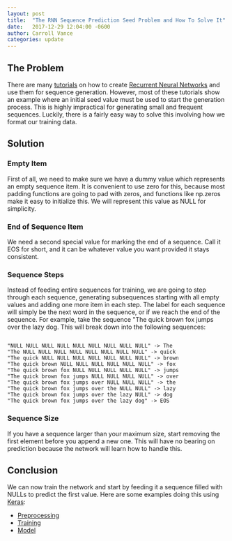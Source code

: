 ```yaml
---
layout: post
title:  "The RNN Sequence Prediction Seed Problem and How To Solve It"
date:   2017-12-29 12:04:00 -0600
author: Carroll Vance
categories: update
---
```

## The Problem
There are many [tutorials][mlm] on how to create [Recurrent Neural Networks][rnn] and use them for sequence generation. However, most of these tutorials show an example where an initial seed value must be used to start the generation process. This is highly impractical for generating small and frequent sequences. Luckily, there is a fairly easy way to solve this involving how we format our training data.

## Solution
### Empty Item
First of all, we need to make sure we have a dummy value which represents an empty sequence item. It is convenient to use zero for this, because most padding functions are going to pad with zeros, and functions like np.zeros make it easy to initialize this. We will represent this value as NULL for simplicity.
### End of Sequence Item
We need a second special value for marking the end of a sequence. Call it EOS for short, and it can be whatever value you want provided it stays consistent.
### Sequence Steps
Instead of feeding entire sequences for training, we are going to step through each sequence, generating subsequences starting with all empty values and adding one more item in each step. The label for each sequence will simply be the next word in the sequence, or <EOS> if we reach the end of the sequence. For example, take the sequence "The quick brown fox jumps over the lazy dog. This will break down into the following sequences:
<pre><code class="python">
"NULL NULL NULL NULL NULL NULL NULL NULL NULL" -> The
"The NULL NULL NULL NULL NULL NULL NULL NULL" -> quick
"The quick NULL NULL NULL NULL NULL NULL NULL" -> brown
"The quick brown NULL NULL NULL NULL NULL NULL" -> fox
"The quick brown fox NULL NULL NULL NULL NULL" -> jumps
"The quick brown fox jumps NULL NULL NULL NULL" -> over
"The quick brown fox jumps over NULL NULL NULL" -> the
"The quick brown fox jumps over the NULL NULL" -> lazy
"The quick brown fox jumps over the lazy NULL" -> dog
"The quick brown fox jumps over the lazy dog" -> EOS
</code></pre>
### Sequence Size
If you have a sequence larger than your maximum size, start removing the first element before you append a new one. This will have no bearing on prediction because the network will learn how to handle this.
## Conclusion
We can now train the network and start by feeding it a sequence filled with NULLs to predict the first value. Here are some examples doing this using [Keras][keras]:
- [Preprocessing][preprocess]
- [Training][train]
- [Model][model]

[mlm]: https://machinelearningmastery.com/text-generation-lstm-recurrent-neural-networks-python-keras/
[keras]: https://keras.io
[preprocess]: https://github.com/csvance/armchair-expert/blob/master/scripts/preprocess_data_twitter.py
[train]: https://github.com/csvance/armchair-expert/blob/master/scripts/train_preprocessed_data.py
[model]: https://github.com/csvance/armchair-expert/blob/master/structure_model.py
[rnn]: https://en.wikipedia.org/wiki/Recurrent_neural_network
